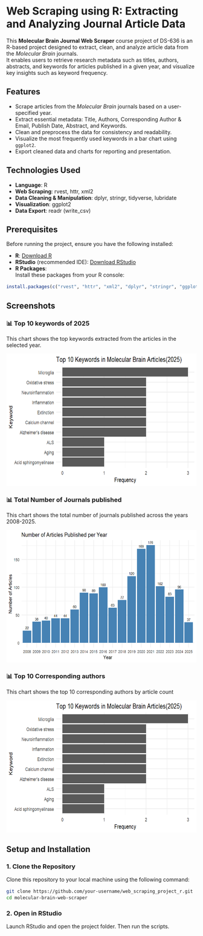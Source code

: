 # Web Scraping using R: Extracting and Analyzing Journal Article Data

This **Molecular Brain Journal Web Scraper** course project of DS-636 is an R-based project designed to extract, clean, and analyze article data from the *Molecular Brain* journals.  
It enables users to retrieve research metadata such as titles, authors, abstracts, and keywords for articles published in a given year, and visualize key insights such as keyword frequency.

## Features

- Scrape articles from the *Molecular Brain* journals based on a user-specified year.
- Extract essential metadata: Title, Authors, Corresponding Author & Email, Publish Date, Abstract, and Keywords.
- Clean and preprocess the data for consistency and readability.
- Visualize the most frequently used keywords in a bar chart using `ggplot2`.
- Export cleaned data and charts for reporting and presentation.

## Technologies Used

- **Language**: R
- **Web Scraping**: rvest, httr, xml2
- **Data Cleaning & Manipulation**: dplyr, stringr, tidyverse, lubridate
- **Visualization**: ggplot2
- **Data Export**: readr (write_csv)

## Prerequisites

Before running the project, ensure you have the following installed:

- **R**: [Download R](https://cran.r-project.org/)
- **RStudio** (recommended IDE): [Download RStudio](https://www.rstudio.com/products/rstudio/download/)
- **R Packages**:  
  Install these packages from your R console:

```r
install.packages(c("rvest", "httr", "xml2", "dplyr", "stringr", "ggplot2", "tidyverse", "lubridate"))
```

## Screenshots

### 📊 Top 10 keywords of 2025

This chart shows the top keywords extracted from the articles in the selected year.

<img src="/images/Rplot02.png" height="350"></img>

### 📊 Total Number of Journals published

This chart shows the total number of journals published across the years 2008-2025.

<img src="/images/numberofarticles.png" height="350"></img>

### 📊 Top 10 Corresponding authors

This chart shows the top 10 corresponding authors by article count 

<img src="/images/Rplot02.png" height="350"></img>


## Setup and Installation

### 1. Clone the Repository

Clone this repository to your local machine using the following command:

```bash
git clone https://github.com/your-username/web_scraping_project_r.git
cd molecular-brain-web-scraper
```

### 2. Open in RStudio

Launch RStudio and open the project folder. Then run the scripts.




